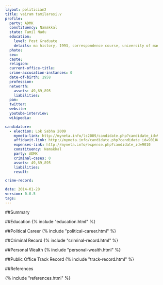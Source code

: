 ```yaml
---
layout: politician2
title: vairam tamilarasi.v
profile: 
  party: ADMK
  constituency: Namakkal
  state: Tamil Nadu
  education: 
    level: Post Graduate
    details: ma history, 1993, correspondence course, university of madras
  photo: 
  sex: 
  caste: 
  religion: 
  current-office-title: 
  crime-accusation-instances: 0
  date-of-birth: 1958
  profession: 
  networth: 
    assets: 49,69,895
    liabilities: 
  pan: 
  twitter: 
  website: 
  youtube-interview: 
  wikipedia: 

candidature: 
  - election: Lok Sabha 2009
    myneta-link: http://myneta.info/ls2009/candidate.php?candidate_id=9010
    affidavit-link: http://myneta.info/candidate.php?candidate_id=9010&scan=original
    expenses-link: http://myneta.info/expense.php?candidate_id=9010
    constituency: Namakkal 
    party: ADMK
    criminal-cases: 0
    assets: 49,69,895
    liabilities: 
    result:  

crime-record: 

date: 2014-01-28
version: 0.0.5
tags: 
---
```

##Summary


##Education
{% include "education.html" %}


##Political Career
{% include "political-career.html" %}


##Criminal Record
{% include "criminal-record.html" %}


##Personal Wealth
{% include "personal-wealth.html" %}


##Public Office Track Record
{% include "track-record.html" %}


##References


{% include "references.html" %}